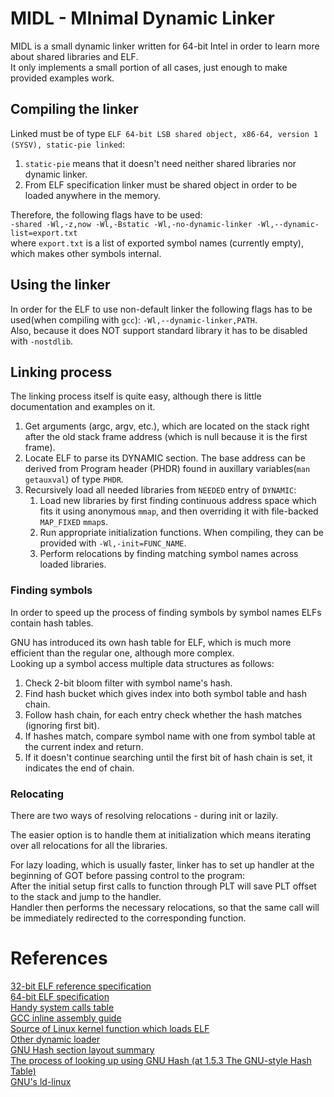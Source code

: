 # MIDL - MInimal Dynamic Linker
MIDL is a small dynamic linker written for 64-bit Intel in order to learn more about shared libraries and ELF. \
It only implements a small portion of all cases, just enough to make provided examples work.

## Compiling the linker

Linked must be of type `ELF 64-bit LSB shared object, x86-64, version 1 (SYSV), static-pie linked`:
1. `static-pie` means that it doesn't need neither shared libraries nor dynamic linker.
2. From ELF specification linker must be shared object in order to be loaded anywhere in the memory.

Therefore, the following flags have to be used: \
`-shared -Wl,-z,now -Wl,-Bstatic -Wl,-no-dynamic-linker -Wl,--dynamic-list=export.txt`\
where `export.txt` is a list of exported symbol names (currently empty), which makes other symbols internal.

## Using the linker

In order for the ELF to use non-default linker the following flags has to be used(when compiling with `gcc`): `-Wl,--dynamic-linker,PATH`. \
Also, because it does NOT support standard library it has to be disabled with `-nostdlib`.

## Linking process

The linking process itself is quite easy, although there is little documentation and examples on it. 

1. Get arguments (argc, argv, etc.), which are located on the stack right after the old stack frame address (which is null because it is the first frame).
2. Locate ELF to parse its DYNAMIC section. The base address can be derived from Program header (PHDR) found in auxillary variables(`man getauxval`) of type `PHDR`.
3. Recursively load all needed libraries from `NEEDED` entry of `DYNAMIC`:
    1.  Load new libraries by first finding continuous address space which fits it using anonymous `mmap`, and then overriding it with file-backed `MAP_FIXED` `mmap`s.
    2. Run appropriate initialization functions. When compiling, they can be provided with `-Wl,-init=FUNC_NAME`.
    3. Perform relocations by finding matching symbol names across loaded libraries.

### Finding symbols

In order to speed up the process of finding symbols by symbol names ELFs contain hash tables.

GNU has introduced its own hash table for ELF, which is much more efficient than the regular one, although more complex. \
Looking up a symbol access multiple data structures as follows:
1. Check 2-bit bloom filter with symbol name's hash.
2. Find hash bucket which gives index into both symbol table and hash chain.
3. Follow hash chain, for each entry check whether the hash matches (ignoring first bit).
4. If hashes match, compare symbol name with one from symbol table at the current index and return.
5. If it doesn't continue searching until the first bit of hash chain is set, it indicates the end of chain.

### Relocating

There are two ways of resolving relocations - during init or lazily.

The easier option is to handle them at initialization which means iterating over all relocations for all the libraries.

For lazy loading, which is usually faster, linker has to set up handler at the beginning of GOT before passing control to the program: \
After the initial setup first calls to function through PLT will save PLT offset to the stack and jump to the handler. \
Handler then performs the necessary relocations, so that the same call will be immediately redirected to the corresponding function.

# References
[32-bit ELF reference specification](https://refspecs.linuxfoundation.org/elf/elf.pdf) \
[64-bit ELF specification](https://uclibc.org/docs/elf-64-gen.pdf) \
[Handy system calls table](https://chromium.googlesource.com/chromiumos/docs/+/master/constants/syscalls.md) \
[GCC inline assembly guide](https://www.ibiblio.org/gferg/ldp/GCC-Inline-Assembly-HOWTO.html#s3) \
[Source of Linux kernel function which loads ELF](https://github.com/torvalds/linux/blob/master/fs/binfmt_elf.c#L819C12-L819C27) \
[Other dynamic loader](https://github.com/Ferdi265/dynamic-loader) \
[GNU Hash section layout summary](https://sourceware.org/legacy-ml/binutils/2006-10/msg00377.html) \
[The process of looking up using GNU Hash (at 1.5.3 The GNU-style Hash Table)](https://www.akkadia.org/drepper/dsohowto.pdf) \
[GNU's ld-linux](https://github.com/bminor/glibc/blob/master/elf/rtld.c)